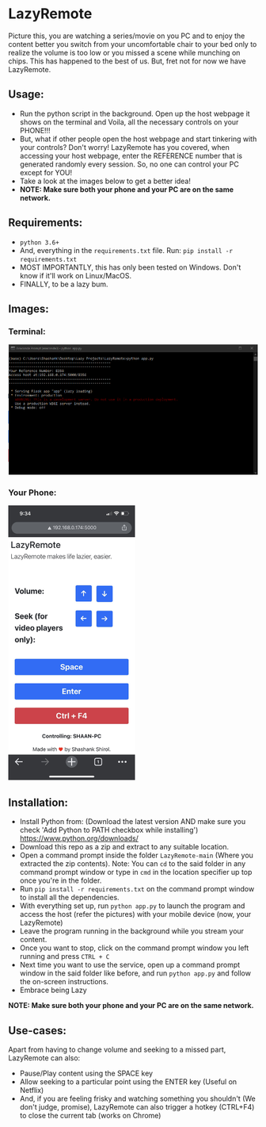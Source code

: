# LazyRemote

Picture this, you are watching a series/movie on you PC and to enjoy the content better you switch from your uncomfortable chair to your bed only to realize the volume is too low or you missed a scene while munching on chips. This has happened to the best of us. But, fret not for now we have LazyRemote.

## Usage:

- Run the python script in the background. Open up the host webpage it shows on the terminal and Voila, all the necessary controls on your PHONE!!!
- But, what if other people open the host webpage and start tinkering with your controls? Don't worry! LazyRemote has you covered, when accessing your host webpage, enter the REFERENCE number that is generated randomly every session. So, no one can control your PC except for YOU!
- Take a look at the images below to get a better idea!
- **NOTE: Make sure both your phone and your PC are on the same network.**

## Requirements:

- `python 3.6+`
- And, everything in the `requirements.txt` file. Run: `pip install -r requirements.txt`
- MOST IMPORTANTLY, this has only been tested on Windows. Don't know if it'll work on Linux/MacOS.
- FINALLY, to be a lazy bum.

## Images:

### Terminal:

<img src="https://github.com/shashankshirol/LazyRemote/blob/main/Images/LazyRemoteTerminal.png" width="768">

### Your Phone:

<img src="https://github.com/shashankshirol/LazyRemote/blob/main/Images/LazyRemotePhone.jpg" width="256">

## Installation:

- Install Python from: (Download the latest version AND make sure you check 'Add Python to PATH checkbox while installing') https://www.python.org/downloads/
- Download this repo as a zip and extract to any suitable location.
- Open a command prompt inside the folder `LazyRemote-main` (Where you extracted the zip contents). 
  Note: You can `cd` to the said folder in any command prompt window or type in `cmd` in the location specifier up top once you're in the folder.
- Run `pip install -r requirements.txt` on the command prompt window to install all the dependencies.
- With everything set up, run `python app.py` to launch the program and access the host (refer the pictures) with your mobile device (now, your LazyRemote)
- Leave the program running in the background while you stream your content.
- Once you want to stop, click on the command prompt window you left running and press `CTRL + C`
- Next time you want to use the service, open up a command prompt window in the said folder like before, and run `python app.py` and follow the on-screen instructions.
- Embrace being Lazy

**NOTE: Make sure both your phone and your PC are on the same network.**

## Use-cases:

Apart from having to change volume and seeking to a missed part, LazyRemote can also:

- Pause/Play content using the SPACE key
- Allow seeking to a particular point using the ENTER key (Useful on Netflix)
- And, if you are feeling frisky and watching something you shouldn't (We don't judge, promise), LazyRemote can also trigger a hotkey (CTRL+F4) to close the current tab (works on Chrome)
